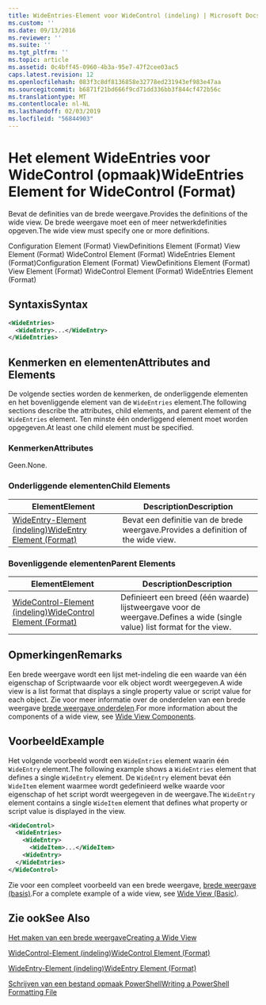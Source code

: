 ```yaml
---
title: WideEntries-Element voor WideControl (indeling) | Microsoft Docs
ms.custom: ''
ms.date: 09/13/2016
ms.reviewer: ''
ms.suite: ''
ms.tgt_pltfrm: ''
ms.topic: article
ms.assetid: 0c4bff45-0960-4b3a-95e7-47f2cee03ac5
caps.latest.revision: 12
ms.openlocfilehash: 083f3c8df8136858e32778ed231943ef983e47aa
ms.sourcegitcommit: b6871f21bd666f9cd71dd336bb3f844cf472b56c
ms.translationtype: MT
ms.contentlocale: nl-NL
ms.lasthandoff: 02/03/2019
ms.locfileid: "56844903"
---
```

# <a name="wideentries-element-for-widecontrol-format"></a><span data-ttu-id="747f7-102">Het element WideEntries voor WideControl (opmaak)</span><span class="sxs-lookup"><span data-stu-id="747f7-102">WideEntries Element for WideControl (Format)</span></span>

<span data-ttu-id="747f7-103">Bevat de definities van de brede weergave.</span><span class="sxs-lookup"><span data-stu-id="747f7-103">Provides the definitions of the wide view.</span></span> <span data-ttu-id="747f7-104">De brede weergave moet een of meer netwerkdefinities opgeven.</span><span class="sxs-lookup"><span data-stu-id="747f7-104">The wide view must specify one or more definitions.</span></span>

<span data-ttu-id="747f7-105">Configuration Element (Format) ViewDefinitions Element (Format) View Element (Format) WideControl Element (Format) WideEntries Element (Format)</span><span class="sxs-lookup"><span data-stu-id="747f7-105">Configuration Element (Format) ViewDefinitions Element (Format) View Element (Format) WideControl Element (Format) WideEntries Element (Format)</span></span>

## <a name="syntax"></a><span data-ttu-id="747f7-106">Syntaxis</span><span class="sxs-lookup"><span data-stu-id="747f7-106">Syntax</span></span>

```xml
<WideEntries>
  <WideEntry>...</WideEntry>
</WideEntries>

```

## <a name="attributes-and-elements"></a><span data-ttu-id="747f7-107">Kenmerken en elementen</span><span class="sxs-lookup"><span data-stu-id="747f7-107">Attributes and Elements</span></span>

<span data-ttu-id="747f7-108">De volgende secties worden de kenmerken, de onderliggende elementen en het bovenliggende element van de `WideEntries` element.</span><span class="sxs-lookup"><span data-stu-id="747f7-108">The following sections describe the attributes, child elements, and parent element of the `WideEntries` element.</span></span> <span data-ttu-id="747f7-109">Ten minste één onderliggend element moet worden opgegeven.</span><span class="sxs-lookup"><span data-stu-id="747f7-109">At least one child element must be specified.</span></span>

### <a name="attributes"></a><span data-ttu-id="747f7-110">Kenmerken</span><span class="sxs-lookup"><span data-stu-id="747f7-110">Attributes</span></span>

<span data-ttu-id="747f7-111">Geen.</span><span class="sxs-lookup"><span data-stu-id="747f7-111">None.</span></span>

### <a name="child-elements"></a><span data-ttu-id="747f7-112">Onderliggende elementen</span><span class="sxs-lookup"><span data-stu-id="747f7-112">Child Elements</span></span>

|<span data-ttu-id="747f7-113">Element</span><span class="sxs-lookup"><span data-stu-id="747f7-113">Element</span></span>|<span data-ttu-id="747f7-114">Description</span><span class="sxs-lookup"><span data-stu-id="747f7-114">Description</span></span>|
|-------------|-----------------|
|[<span data-ttu-id="747f7-115">WideEntry-Element (indeling)</span><span class="sxs-lookup"><span data-stu-id="747f7-115">WideEntry Element (Format)</span></span>](./wideentry-element-for-widecontrol-format.md)|<span data-ttu-id="747f7-116">Bevat een definitie van de brede weergave.</span><span class="sxs-lookup"><span data-stu-id="747f7-116">Provides a definition of the wide view.</span></span>|

### <a name="parent-elements"></a><span data-ttu-id="747f7-117">Bovenliggende elementen</span><span class="sxs-lookup"><span data-stu-id="747f7-117">Parent Elements</span></span>

|<span data-ttu-id="747f7-118">Element</span><span class="sxs-lookup"><span data-stu-id="747f7-118">Element</span></span>|<span data-ttu-id="747f7-119">Description</span><span class="sxs-lookup"><span data-stu-id="747f7-119">Description</span></span>|
|-------------|-----------------|
|[<span data-ttu-id="747f7-120">WideControl-Element (indeling)</span><span class="sxs-lookup"><span data-stu-id="747f7-120">WideControl Element (Format)</span></span>](./widecontrol-element-format.md)|<span data-ttu-id="747f7-121">Definieert een breed (één waarde) lijstweergave voor de weergave.</span><span class="sxs-lookup"><span data-stu-id="747f7-121">Defines a wide (single value) list format for the view.</span></span>|

## <a name="remarks"></a><span data-ttu-id="747f7-122">Opmerkingen</span><span class="sxs-lookup"><span data-stu-id="747f7-122">Remarks</span></span>

<span data-ttu-id="747f7-123">Een brede weergave wordt een lijst met-indeling die een waarde van één eigenschap of Scriptwaarde voor elk object wordt weergegeven.</span><span class="sxs-lookup"><span data-stu-id="747f7-123">A wide view is a list format that displays a single property value or script value for each object.</span></span> <span data-ttu-id="747f7-124">Zie voor meer informatie over de onderdelen van een brede weergave [brede weergave onderdelen](./creating-a-wide-view.md).</span><span class="sxs-lookup"><span data-stu-id="747f7-124">For more information about the components of a wide view, see [Wide View Components](./creating-a-wide-view.md).</span></span>

## <a name="example"></a><span data-ttu-id="747f7-125">Voorbeeld</span><span class="sxs-lookup"><span data-stu-id="747f7-125">Example</span></span>

<span data-ttu-id="747f7-126">Het volgende voorbeeld wordt een `WideEntries` element waarin één `WideEntry` element.</span><span class="sxs-lookup"><span data-stu-id="747f7-126">The following example shows a `WideEntries` element that defines a single `WideEntry` element.</span></span> <span data-ttu-id="747f7-127">De `WideEntry` element bevat één `WideItem` element waarmee wordt gedefinieerd welke waarde voor eigenschap of het script wordt weergegeven in de weergave.</span><span class="sxs-lookup"><span data-stu-id="747f7-127">The `WideEntry` element contains a single `WideItem` element that defines what property or script value is displayed in the view.</span></span>

```xml
<WideControl>
  <WideEntries>
    <WideEntry>
      <WideItem>...</WideItem>
    <WideEntry>
  </WideEntries>
</WideControl>
```

<span data-ttu-id="747f7-128">Zie voor een compleet voorbeeld van een brede weergave, [brede weergave (basis)](./wide-view-basic.md).</span><span class="sxs-lookup"><span data-stu-id="747f7-128">For a complete example of a wide view, see [Wide View (Basic)](./wide-view-basic.md).</span></span>

## <a name="see-also"></a><span data-ttu-id="747f7-129">Zie ook</span><span class="sxs-lookup"><span data-stu-id="747f7-129">See Also</span></span>

[<span data-ttu-id="747f7-130">Het maken van een brede weergave</span><span class="sxs-lookup"><span data-stu-id="747f7-130">Creating a Wide View</span></span>](./creating-a-wide-view.md)

[<span data-ttu-id="747f7-131">WideControl-Element (indeling)</span><span class="sxs-lookup"><span data-stu-id="747f7-131">WideControl Element (Format)</span></span>](./widecontrol-element-format.md)

[<span data-ttu-id="747f7-132">WideEntry-Element (indeling)</span><span class="sxs-lookup"><span data-stu-id="747f7-132">WideEntry Element (Format)</span></span>](./wideentry-element-for-widecontrol-format.md)

[<span data-ttu-id="747f7-133">Schrijven van een bestand opmaak PowerShell</span><span class="sxs-lookup"><span data-stu-id="747f7-133">Writing a PowerShell Formatting File</span></span>](./writing-a-powershell-formatting-file.md)
